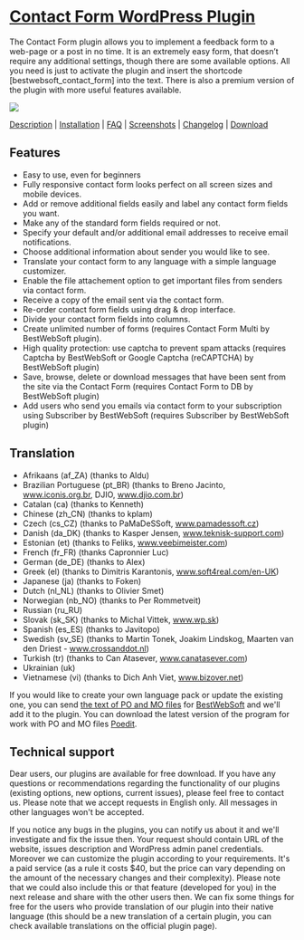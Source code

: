 <a href="http://bestwebsoft.com/products/contact-form/" target=_blank>Contact Form WordPress Plugin</a>
========================

The Contact Form plugin allows you to implement a feedback form to a web-page or a post in no time. It is an extremely easy form, that doesn&#8217;t require any additional settings, though there are some available options. All you need is just to activate the plugin and insert the shortcode [bestwebsoft_contact_form] into the text.
There is also a premium version of the plugin with more useful features available.

<img src="http://bestwebsoft.com/wp-content/uploads/2014/09/contact-form-banner-website.jpg" />

<a href="http://bestwebsoft.com/products/contact-form/description/" target=_blank>Description</a> | 
<a href="http://bestwebsoft.com/products/contact-form/installation/" target=_blank>Installation</a> | 
<a href="http://bestwebsoft.com/products/contact-form/faq/" target=_blank>FAQ</a> | 
<a href="http://bestwebsoft.com/products/contact-form/screenshots/" target=_blank>Screenshots</a> | 
<a href="http://bestwebsoft.com/products/contact-form/changelog/" target=_blank>Changelog</a> | 
<a href="http://bestwebsoft.com/products/contact-form/download/" target=_blank>Download</a>


Features
-----------------------------
* Easy to use, even for beginners
* Fully responsive contact form looks perfect on all screen sizes and mobile devices.
* Add or remove additional fields easily and label any contact form fields you want.
* Make any of the standard form fields required or not.
* Specify your default and/or additional email addresses to receive email notifications.
* Choose additional information about sender you would like to see.
* Translate your contact form to any language with a simple language customizer.
* Enable the file attachement option to get important files from senders via contact form.
* Receive a copy of the email sent via the contact form.
* Re-order contact form fields using drag &#38; drop interface.
* Divide your contact form fields into columns.
* Create unlimited number of forms (requires Contact Form Multi by BestWebSoft plugin).
* High quality protection: use captcha to prevent spam attacks (requires Captcha by BestWebSoft or Google Captcha (reCAPTCHA) by BestWebSoft plugin)
* Save, browse, delete or download messages that have been sent from the site via the Contact Form (requires Contact Form to DB by BestWebSoft plugin)
* Add users who send you emails via contact form to your subscription using Subscriber by BestWebSoft (requires Subscriber by BestWebSoft plugin)


Translation
-----------------------------
* Afrikaans (af_ZA) (thanks to Aldu)
* Brazilian Portuguese (pt_BR) (thanks to Breno Jacinto, www.iconis.org.br, DJIO, www.djio.com.br)
* Catalan (ca) (thanks to Kenneth)
* Chinese (zh_CN) (thanks to kplam)
* Czech (cs_CZ) (thanks to PaMaDeSSoft, www.pamadessoft.cz)
* Danish (da_DK) (thanks to Kasper Jensen, www.teknisk-support.com)
* Estonian (et) (thanks to Feliks, www.veebimeister.com)
* French (fr_FR) (thanks Capronnier Luc)
* German (de_DE) (thanks to Alex)
* Greek (el) (thanks to Dimitris Karantonis, www.soft4real.com/en-UK)
* Japanese (ja) (thanks to Foken)
* Dutch (nl_NL) (thanks to Olivier Smet)
* Norwegian (nb_NO) (thanks to Per Rommetveit)
* Russian (ru_RU)
* Slovak (sk_SK) (thanks to Michal Vittek, www.wp.sk)
* Spanish (es_ES) (thanks to Javitopo)
* Swedish (sv_SE) (thanks to Martin Tonek, Joakim Lindskog, Maarten van den Driest - www.crossanddot.nl)
* Turkish (tr) (thanks to Can Atasever, www.canatasever.com)
* Ukrainian (uk)
* Vietnamese (vi) (thanks to Dich Anh Viet, www.bizover.net)

If you would like to create your own language pack or update the existing one, you can send <a href="http://codex.wordpress.org/Translating_WordPress" target="_blank">the text of PO and MO files</a> for <a href="http://support.bestwebsoft.com" target="_blank">BestWebSoft</a> and we'll add it to the plugin. You can download the latest version of the program for work with PO and MO files <a href="http://www.poedit.net/download.php" target="_blank">Poedit</a>.


Technical support
-----------------------------
Dear users, our plugins are available for free download. If you have any questions or recommendations regarding the functionality of our plugins (existing options, new options, current issues), please feel free to contact us. Please note that we accept requests in English only. All messages in other languages won't be accepted.

If you notice any bugs in the plugins, you can notify us about it and we'll investigate and fix the issue then. Your request should contain URL of the website, issues description and WordPress admin panel credentials.
Moreover we can customize the plugin according to your requirements. It's a paid service (as a rule it costs $40, but the price can vary depending on the amount of the necessary changes and their complexity). Please note that we could also include this or that feature (developed for you) in the next release and share with the other users then.
We can fix some things for free for the users who provide translation of our plugin into their native language (this should be a new translation of a certain plugin, you can check available translations on the official plugin page).